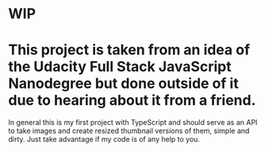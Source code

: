 # WIP

# This project is taken from an idea of the Udacity Full Stack JavaScript Nanodegree but done outside of it due to hearing about it from a friend.

In general this is my first project with TypeScript and should serve as an API to take images and create resized thumbnail versions of them, simple and dirty. Just take advantage if my code is of any help to you.